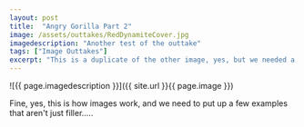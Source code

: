 ```yaml
---
layout: post
title:  "Angry Gorilla Part 2"
image: /assets/outtakes/RedDynamiteCover.jpg
imagedescription: "Another test of the outtake"
tags: ["Image Outtakes"]
excerpt: "This is a duplicate of the other image, yes, but we needed a thing."
---
```


![{{ page.imagedescription }}]({{ site.url }}{{ page.image }})

Fine, yes, this is how images work, and we need to put up a few examples that aren't just filler.....